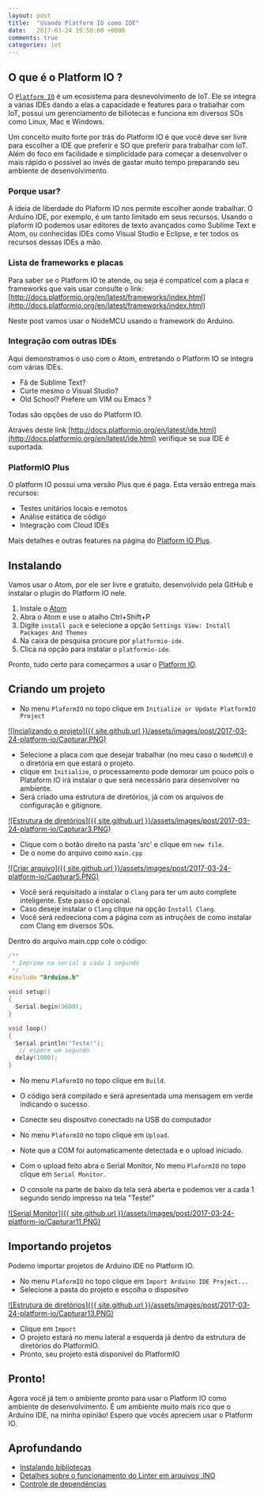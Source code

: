 ```yaml
---
layout: post
title:  "Usando Platform IO como IDE"
date:   2017-03-24 19:50:00 +0000
comments: true
categories: iot
---
```


## [](#oquee) O que é o Platform IO ?

O [`Platform IO`](http://docs.platformio.org/en/latest/what-is-platformio.html) é
um ecosistema para desnevolvimento de IoT. Ele se integra a várias
IDEs dando a elas a capacidade e features para o trabalhar com IoT, possui um
gerenciamento de biliotecas e funciona em diversos SOs como Linux, Mac e Windows.

Um conceito muito forte por trás do Platform IO é que você deve ser livre para
escolher a IDE que preferir e SO que preferir para trabalhar com IoT. Além do
foco em facilidade e simplicidade para começar a desenvolver o mais rápido o
possível ao invés de gastar muito tempo preparando seu ambiente de desenvolvimento.

### [](#porque) Porque usar?

A ideia de liberdade do Plaform IO nos permite escolher aonde trabalhar. O Arduino IDE, por exemplo,
é um tanto limitado em seus recursos. Usando o plaform IO podemos usar editores de texto avançados
como Sublime Text e Atom, ou conhecidas IDEs como Visual Studio e Eclipse, e ter todos os recursos
dessas IDEs a mão.

### [](#placas) Lista de frameworks e placas

Para saber se o Platform IO te atende, ou seja é compatícel com a placa e frameworks
que vais usar consulte o link:
[http://docs.platformio.org/en/latest/frameworks/index.html](http://docs.platformio.org/en/latest/frameworks/index.html)

Neste post vamos usar o NodeMCU usando o framework do Arduino.


### [](#aprofundando) Integração com outras IDEs

Aqui demonstramos o uso com o Atom, entretando o Platform IO se integra com várias IDEs.

* Fã de Sublime Text?
* Curte mesmo o Visual Studio?
* Old School? Prefere um VIM ou Emacs ?

Todas são opções de uso do Platform IO.

Através deste link [http://docs.platformio.org/en/latest/ide.html](http://docs.platformio.org/en/latest/ide.html)
verifique se sua IDE é suportada.

### [](#plus) PlatformIO Plus

O platform IO possui uma versão Plus que é paga. Esta versão entrega mais recursos:

* Testes unitários locais e remotos
* Análise estática de código
* Integração com Cloud IDEs

Mais detalhes e outras features na página do [Platform IO Plus](https://pioplus.com/pricing.html).


## [](#instalando) Instalando

Vamos usar o Atom, por ele ser livre e gratuito, desenvolvido pela GitHub e instalar o
plugin do Platform IO nele.

1. Instale o [Atom](https://atom.io)
1. Abra o Atom e use o atalho Ctrl+Shift+P
1. Digite `install pack` e selecione a opção `Settings View: Install Packages And Themes`
1. Na caixa de pesquisa procure por `platformio-ide`.
1. Clica na opção para instalar o `platformio-ide`.

Pronto, tudo certo para começarmos a usar o [Platform IO](http://platformio.org/get-started/ide?install).

## [](#criando) Criando um projeto

* No menu `PlaformIO` no topo clique em `Initialize or Update PlatformIO Project`

[![Incializando o projeto]({{ site.github.url }}/assets/images/post/2017-03-24-platform-io/Capturar.PNG)][capturar_1]

* Selecione a placa com que desejar trabalhar (no meu caso o `NodeMCU`) e o diretória em que estará o projeto.
* clique em `Initialize`, o processamento pode demorar um pouco pois o Plataform IO irá instalar o que será necessário para desenvolver no ambiente.
* Será criado uma estrutura de diretórios, já com os arquivos de configuração e gitignore.

[![Estrutura de diretórios]({{ site.github.url }}/assets/images/post/2017-03-24-platform-io/Capturar3.PNG)][capturar_3]

* Clique com o botão direito na pasta 'src' e clique em `new file`.
* De o nome do arquivo como `main.cpp`

[![Criar arquivo]({{ site.github.url }}/assets/images/post/2017-03-24-platform-io/Capturar5.PNG)][capturar_5]

* Você será requisitado a instalar o `Clang` para ter um auto complete inteligente. Este passo é opcional.
* Caso deseje instalar o `Clang` clique na opção `Install Clang`.
* Você será redireciona com a página com as intruções de como instalar com Clang em diversos SOs.

Dentro do arquivo main.cpp cole o código:

```cpp
/**
 * Imprime na serial a cada 1 segundo
 */
#include "Arduino.h"

void setup()
{
  Serial.begin(9600);
}

void loop()
{
  Serial.println("Teste!");
   // espere um segundo
  delay(1000);
}
```

* No menu `PlaformIO` no topo clique em `Build`.
* O código será compilado e será apresentada uma mensagem em verde indicando o sucesso.

* Conecte seu dispositvo conectado na USB do computador
* No menu `PlaformIO` no topo clique em `Upload`.
* Note que a COM foi automaticamente detectada e o upload iniciado.

* Com o upload feito abra o Serial Monitor, No menu `PlaformIO` no topo clique em `Serial Monitor`.
* O console na parte de baixo da tela será aberta e podemos ver a cada 1 segundo sendo impresso na tela "Teste!"

[![Serial Monitor]({{ site.github.url }}/assets/images/post/2017-03-24-platform-io/Capturar11.PNG)][capturar_11]

## [](#importando) Importando projetos

Podemo importar projetos de Arduino IDE no Platform IO.

* No menu `PlaformIO` no topo clique em `Import Arduino IDE Project...`
* Selecione a pasta do projeto e escolha o dispositvo

[![Estrutura de diretórios]({{ site.github.url }}/assets/images/post/2017-03-24-platform-io/Capturar13.PNG)][capturar_13]

* Clique em `Import`
* O projeto estará no menu lateral a esquerda já dentro da estrutura de diretórios do PlatformIO.
* Pronto, seu projeto está disponível do PlatformIO


## [](#pronto) Pronto!

Agora você já tem o ambiente pronto para usar o Platform IO como ambiente de desenvolvimento.
É um ambiente muito mais rico que o Arduino IDE, na minha opinião! Espero que vocês
apreciem usar o Platform IO.


## [](#aprofundando) Aprofundando

* [Instalando bibliotecas](http://docs.platformio.org/en/latest/librarymanager/index.html)
* [Detalhes sobre o funcionamento do Linter em arquivos .INO](http://docs.platformio.org/en/latest/ide/atom.html?highlight=INO#smart-code-linter-is-disabled-for-arduino-files)
* [Controle de dependências](http://docs.platformio.org/en/latest/librarymanager/ldf.html)

[capturar_1]:{{site.github.url}}/assets/images/post/2017-03-24-platform-io/Capturar.PNG
[capturar_3]:{{site.github.url}}/assets/images/post/2017-03-24-platform-io/Capturar3.PNG
[capturar_5]:{{site.github.url}}/assets/images/post/2017-03-24-platform-io/Capturar5.PNG
[capturar_11]:{{site.github.url}}/assets/images/post/2017-03-24-platform-io/Capturar11.PNG
[capturar_13]:{{site.github.url}}/assets/images/post/2017-03-24-platform-io/Capturar13.PNG
